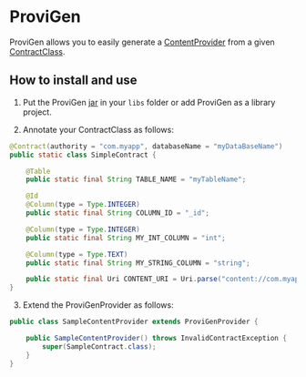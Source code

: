 ProviGen
========

ProviGen allows you to easily generate a [ContentProvider] from a given [ContractClass].

[ContentProvider]: https://developer.android.com/reference/android/content/ContentProvider.html

[ContractClass]: http://developer.android.com/guide/topics/providers/content-provider-basics.html#ContractClasses

How to install and use
----------------------

1. Put the ProviGen [jar] in your `libs` folder or add ProviGen as a library project.

[jar]: https://github.com/TimotheeJeannin/ProviGen/downloads

2. Annotate your ContractClass as follows:

```java
@Contract(authority = "com.myapp", databaseName = "myDataBaseName")
public static class SimpleContract {

	@Table
	public static final String TABLE_NAME = "myTableName";

	@Id
	@Column(type = Type.INTEGER)
	public static final String COLUMN_ID = "_id";

	@Column(type = Type.INTEGER)
	public static final String MY_INT_COLUMN = "int";

	@Column(type = Type.TEXT)
	public static final String MY_STRING_COLUMN = "string";

	public static final Uri CONTENT_URI = Uri.parse("content://com.myapp/" + TABLE_NAME);
}
```

3. Extend the ProviGenProvider as follows:

```java
public class SampleContentProvider extends ProviGenProvider {

	public SampleContentProvider() throws InvalidContractException {
		super(SampleContract.class);
	}
}
```